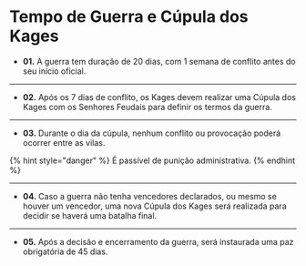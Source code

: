 # Tempo de Guerra e Cúpula dos Kages

* **01.** A guerra tem duração de 20 dias, com 1 semana de conflito antes do seu início oficial.

***

* **02.** Após os 7 dias de conflito, os Kages devem realizar uma Cúpula dos Kages com os Senhores Feudais para definir os termos da guerra.

***

* **03.** Durante o dia da cúpula, nenhum conflito ou provocação poderá ocorrer entre as vilas.

{% hint style="danger" %}
É passível de punição administrativa.
{% endhint %}

***

* **04.** Caso a guerra não tenha vencedores declarados, ou mesmo se houver um vencedor, uma nova Cúpula dos Kages será realizada para decidir se haverá uma batalha final.

***

* **05.** Após a decisão e encerramento da guerra, será instaurada uma paz obrigatória de 45 dias.
